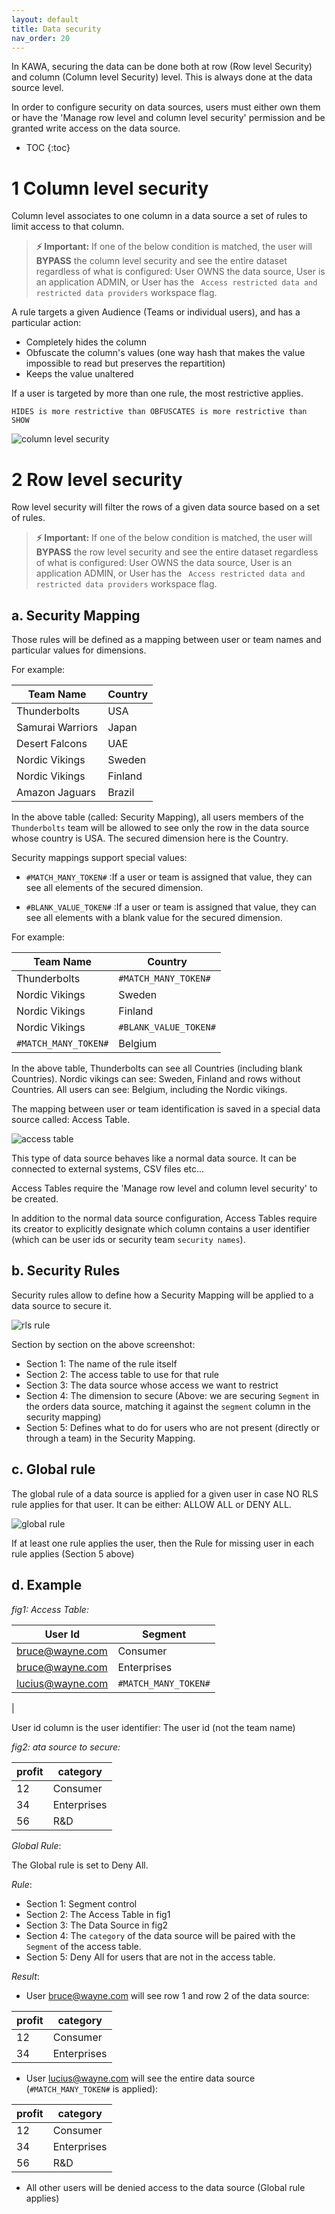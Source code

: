 ```yaml
---
layout: default
title: Data security
nav_order: 20
---
```


In KAWA, securing the data can be done both at row (Row level Security) and column (Column level Security) level. This is always done at the data source level.

In order to configure security on data sources, users must either own them or  have the 'Manage row level and column level security' permission and be granted write access on the data source.

* TOC
{:toc}

# 1 Column level security

Column level associates to one column in a data source a set of rules to limit access to that column.

> **⚡ Important:** If one of the below condition is matched, the user will __BYPASS__ the column level security and see the entire dataset regardless of what is configured: 
User OWNS the data source, User is an application ADMIN, or User has the ` Access restricted data and restricted data providers` workspace flag.

A rule targets a given Audience (Teams or individual users), and has a particular action:

- Completely hides the column
- Obfuscate the column's values (one way hash that makes the value impossible to read but preserves the repartition)
- Keeps the value unaltered

If a user is targeted by more than one rule, the most restrictive applies.

`HIDES is more restrictive than OBFUSCATES is more restrictive than SHOW`


![column level security](./readme-assets/column_level_security.png)


# 2 Row level security

Row level security will filter the rows of a given data source based on a set of rules.

> **⚡ Important:** If one of the below condition is matched, the user will __BYPASS__ the row level security and see the entire dataset regardless of what is configured: 
User OWNS the data source, User is an application ADMIN, or User has the ` Access restricted data and restricted data providers` workspace flag.


## a. Security Mapping

Those rules will be defined as a mapping between user or team names and particular values for dimensions. 

For example:

| Team Name         | Country        |
|--------------------|---------------|
| Thunderbolts      | USA           |
| Samurai Warriors  | Japan         |
| Desert Falcons    | UAE           |
| Nordic Vikings    | Sweden        |
| Nordic Vikings    | Finland        |
| Amazon Jaguars    | Brazil        |

In the above table (called: Security Mapping), all users members of the `Thunderbolts` team will be allowed to see only the row in the data source whose country is USA.
The secured dimension here is the Country.

Security mappings support special values:

- `#MATCH_MANY_TOKEN#` :If a user or team is assigned that value, they can see all elements of the secured dimension.

- `#BLANK_VALUE_TOKEN#` :If a user or team is assigned that value, they can see all elements with a blank value for the secured dimension.

For example:

| Team Name         | Country        |
|--------------------|---------------|
| Thunderbolts      | `#MATCH_MANY_TOKEN#`          |
| Nordic Vikings    | Sweden        |
| Nordic Vikings    | Finland        |
| Nordic Vikings    |  `#BLANK_VALUE_TOKEN#`        |
| `#MATCH_MANY_TOKEN#`   |  Belgium       |

In the above table, Thunderbolts can see all Countries (including blank Countries).
Nordic vikings can see: Sweden, Finland and rows without Countries.
All users can see: Belgium, including the Nordic vikings.

The mapping between user or team identification is saved in a special data source called: Access Table.

![access table](./readme-assets/access_table.png)

This type of data source behaves like a normal data source. It can be connected to external systems, CSV files etc...

Access Tables require the 'Manage row level and column level security' to be created.

In addition to the normal data source configuration, Access Tables require its creator to explicitly designate which column contains a user identifier (which can be user ids or security team `security names`).

## b. Security Rules

Security rules allow to define how a Security Mapping will be applied to a data source to secure it.

![rls rule](./readme-assets/rls_rule.png)

Section by section on the above screenshot:

- Section 1: The name of the rule itself
- Section 2: The access table to use for that rule
- Section 3: The data source whose access we want to restrict
- Section 4: The dimension to secure (Above: we are securing `Segment` in the orders data source, matching it against the `segment` column in the security mapping)
- Section 5: Defines what to do for users who are not present (directly or through a team) in the Security Mapping.


## c. Global rule


The global rule of a data source is applied for a given user in case NO RLS rule applies for that user. It can be either: ALLOW ALL or DENY ALL.

![global rule](./readme-assets/global_rule.png)


If at least one rule applies the user, then the Rule for missing user in each rule applies (Section 5 above)

## d. Example

_fig1: Access Table:_

| User Id         | Segment          |
|--------------------|---------------|
| bruce@wayne.com    | Consumer      |
| bruce@wayne.com   | Enterprises    |
| lucius@wayne.com    |  `#MATCH_MANY_TOKEN#`     |
|

User id column is the user identifier: The user id (not the team name)


_fig2: ata source to secure:_

| profit         | category          |
|--------------------|---------------|
| 12   | Consumer      |
| 34   | Enterprises    |
| 56   | R&D    |


_Global Rule_:

The Global rule is set to Deny All.

_Rule_:

- Section 1: Segment control
- Section 2: The Access Table in fig1
- Section 3: The Data Source in fig2
- Section 4: The `category` of the data source will be paired with the `Segment` of the access table.
- Section 5: Deny All for users that are not in the access table.

_Result_:

- User bruce@wayne.com will see row 1 and row 2 of the data source:

| profit         | category          |
|--------------------|---------------|
| 12   | Consumer      |
| 34   | Enterprises    |


- User lucius@wayne.com will see the entire data source (`#MATCH_MANY_TOKEN#` is applied):

| profit         | category          |
|--------------------|---------------|
| 12   | Consumer      |
| 34   | Enterprises    |
| 56   | R&D    |


- All other users will be denied access to the data source (Global rule applies)


